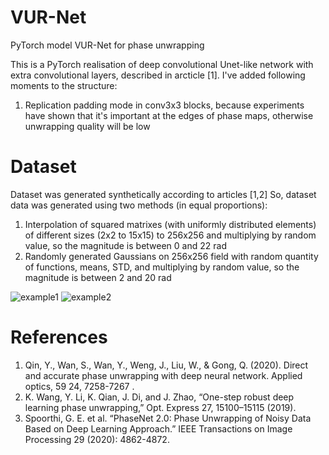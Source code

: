 # VUR-Net
PyTorch model VUR-Net for phase unwrapping

This is a PyTorch realisation of deep convolutional Unet-like network with extra convolutional layers, described in arcticle [1]. 
I've added following moments to the structure:

1. Replication padding mode in conv3x3 blocks, because experiments have shown that it's important at the edges of phase maps,
otherwise unwrapping quality will be low

# Dataset
Dataset was generated synthetically according to articles [1,2]
So, dataset data was generated using two methods (in equal proportions):

1. Interpolation of squared matrixes (with uniformly distributed elements) of different sizes (2x2 to 15x15) to 256x256 and multiplying by random value, so the magnitude is between 0 and 22 rad
2. Randomly generated Gaussians on 256x256 field with random quantity of functions, means, STD, and multiplying by random value, so the magnitude is between 2 and 20 rad

![example1](https://user-images.githubusercontent.com/73649419/115595429-95d36d00-a2df-11eb-8d83-1a629635a66f.png)
![example2](https://user-images.githubusercontent.com/73649419/115595433-97049a00-a2df-11eb-95d0-73c631d73240.png)


# References
1. Qin, Y., Wan, S., Wan, Y., Weng, J., Liu, W., & Gong, Q. (2020). Direct and accurate phase unwrapping with deep neural network. Applied optics, 59 24, 7258-7267 .
2. K. Wang, Y. Li, K. Qian, J. Di, and J. Zhao, “One-step robust deep
learning phase unwrapping,” Opt. Express 27, 15100–15115 (2019).
3. Spoorthi, G. E. et al. “PhaseNet 2.0: Phase Unwrapping of Noisy Data Based on Deep Learning Approach.” IEEE Transactions on Image Processing 29 (2020): 4862-4872.
